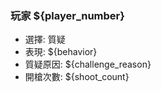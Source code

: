 ### 玩家 ${player_number}
 - 選擇: 質疑
 - 表現: ${behavior}
 - 質疑原因: ${challenge_reason}
 - 開槍次數: ${shoot_count}
